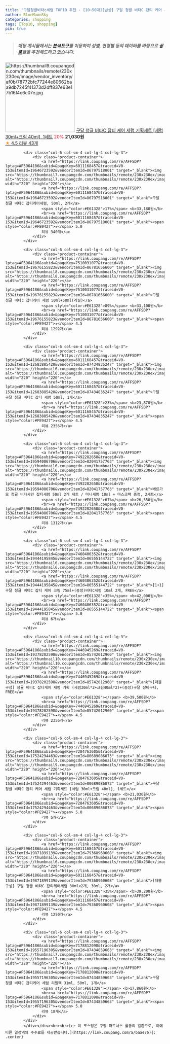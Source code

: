 ```yaml
---
title: "구달청귤비타c세럼 TOP10 추천 - [10~50대][남성] 구달 청귤 비타C 잡티 케어 세럼 기획세트 [세럼 30ml+크림 40ml], 1세트"
author: BlueMoonSky
categories: shopping
tags: [Top10, shopping]
pin: true
---
```


> ##### 해당 게시물에서는 [**분석도구**](https://itemscout.io/)를 이용하여 **성별**, **연령별** 등의 데이터를 바탕으로 [**상품**](https://link.coupang.com/a/baae76)들을 추천해드리고 있습니다.
<div class="container"><div class="row">
            <div class="col-6 col-sm-4 col-lg-4 col-lg-3">
                <div class="product-container">
                    <a href="https://link.coupang.com/re/AFFSDP?lptag=AF5964186&subid=&pageKey=7284763605&traceid=V0-153&itemId=17524294463&vendorItemId=80689086073" target="_blank"><img src="https://thumbnail9.coupangcdn.com/thumbnails/remote/230x230ex/image/vendor_inventory/af0b/78772bfc77244e80662baa9db7245f41373d2dff837e63e17b16f4c6c07e.jpg" alt="https://thumbnail9.coupangcdn.com/thumbnails/remote/230x230ex/image/vendor_inventory/af0b/78772bfc77244e80662baa9db7245f41373d2dff837e63e17b16f4c6c07e.jpg" width="220" height="220"></a>
                    <a href="https://link.coupang.com/re/AFFSDP?lptag=AF5964186&subid=&pageKey=7284763605&traceid=V0-153&itemId=17524294463&vendorItemId=80689086073" target="_blank">구달 청귤 비타C 잡티 케어 세럼 기획세트 [세럼 30ml+크림 40ml], 1세트</a>
                    <span style="color:#E61328">20%</span> <b>21,030원</b>
                    <br><a href="https://link.coupang.com/re/AFFSDP?lptag=AF5964186&subid=&pageKey=7284763605&traceid=V0-153&itemId=17524294463&vendorItemId=80689086073" target="_blank"><span style="color:#FE9427">★</span> 4.5
                    리뷰 43개</a>
                </div>
            </div>
            
            <div class="col-6 col-sm-4 col-lg-4 col-lg-3">
                <div class="product-container">
                    <a href="https://link.coupang.com/re/AFFSDP?lptag=AF5964186&subid=&pageKey=6011168457&traceid=V0-153&itemId=19646723592&vendorItemId=86797518001" target="_blank"><img src="https://thumbnail7.coupangcdn.com/thumbnails/remote/230x230ex/image/vendor_inventory/731b/4bb21d302046bff4cbc9893e8f69b2888cd08813752e3dda4c7e505e9b9d.png" alt="https://thumbnail7.coupangcdn.com/thumbnails/remote/230x230ex/image/vendor_inventory/731b/4bb21d302046bff4cbc9893e8f69b2888cd08813752e3dda4c7e505e9b9d.png" width="220" height="220"></a>
                    <a href="https://link.coupang.com/re/AFFSDP?lptag=AF5964186&subid=&pageKey=6011168457&traceid=V0-153&itemId=19646723592&vendorItemId=86797518001" target="_blank">구달 청귤 비타C 잡티케어세럼, 50ml, 2개</a>
                    <span style="color:#E61328">17%</span> <b>33,180원</b>
                    <br><a href="https://link.coupang.com/re/AFFSDP?lptag=AF5964186&subid=&pageKey=6011168457&traceid=V0-153&itemId=19646723592&vendorItemId=86797518001" target="_blank"><span style="color:#FE9427">★</span> 5.0
                    리뷰 340개</a>
                </div>
            </div>
            
            <div class="col-6 col-sm-4 col-lg-4 col-lg-3">
                <div class="product-container">
                    <a href="https://link.coupang.com/re/AFFSDP?lptag=AF5964186&subid=&pageKey=7510031077&traceid=V0-153&itemId=19676155823&vendorItemId=86781656600" target="_blank"><img src="https://thumbnail8.coupangcdn.com/thumbnails/remote/230x230ex/image/vendor_inventory/4cf5/f6343c15eac8bdb4e3ab97a47b0b0343003ac77b15fd1c729164cce78dd6.png" alt="https://thumbnail8.coupangcdn.com/thumbnails/remote/230x230ex/image/vendor_inventory/4cf5/f6343c15eac8bdb4e3ab97a47b0b0343003ac77b15fd1c729164cce78dd6.png" width="220" height="220"></a>
                    <a href="https://link.coupang.com/re/AFFSDP?lptag=AF5964186&subid=&pageKey=7510031077&traceid=V0-153&itemId=19676155823&vendorItemId=86781656600" target="_blank">구달 청귤 비타c 잡티케어 세럼 50ml+50ml(리필)</a>
                    <span style="color:#E61328">89%</span> <b>33,100원</b>
                    <br><a href="https://link.coupang.com/re/AFFSDP?lptag=AF5964186&subid=&pageKey=7510031077&traceid=V0-153&itemId=19676155823&vendorItemId=86781656600" target="_blank"><span style="color:#FE9427">★</span> 4.5
                    리뷰 1292개</a>
                </div>
            </div>
            
            <div class="col-6 col-sm-4 col-lg-4 col-lg-3">
                <div class="product-container">
                    <a href="https://link.coupang.com/re/AFFSDP?lptag=AF5964186&subid=&pageKey=6011168457&traceid=V0-153&itemId=12683885420&vendorItemId=87434835247" target="_blank"><img src="https://thumbnail6.coupangcdn.com/thumbnails/remote/230x230ex/image/vendor_inventory/496e/153d23aa2ecc8bf9b17b76f59e1c744746cbcb50a18ea3ea0ce97a806540.jpg" alt="https://thumbnail6.coupangcdn.com/thumbnails/remote/230x230ex/image/vendor_inventory/496e/153d23aa2ecc8bf9b17b76f59e1c744746cbcb50a18ea3ea0ce97a806540.jpg" width="220" height="220"></a>
                    <a href="https://link.coupang.com/re/AFFSDP?lptag=AF5964186&subid=&pageKey=6011168457&traceid=V0-153&itemId=12683885420&vendorItemId=87434835247" target="_blank">구달 구달 청귤 비타C 잡티 세럼 50ml, 1개</a>
                    <span style="color:#E61328">23%</span> <b>23,870원</b>
                    <br><a href="https://link.coupang.com/re/AFFSDP?lptag=AF5964186&subid=&pageKey=6011168457&traceid=V0-153&itemId=12683885420&vendorItemId=87434835247" target="_blank"><span style="color:#FE9427">★</span> 4.5
                    리뷰 2356개</a>
                </div>
            </div>
            
            <div class="col-6 col-sm-4 col-lg-4 col-lg-3">
                <div class="product-container">
                    <a href="https://link.coupang.com/re/AFFSDP?lptag=AF5964186&subid=&pageKey=7492282658&traceid=V0-153&itemId=19594086706&vendorItemId=82041757763" target="_blank"><img src="https://thumbnail6.coupangcdn.com/thumbnails/remote/230x230ex/image/vendor_inventory/2f7a/719b2985cdcc4ee54bc586d054814a9946dd60c46e1e63ad05af9509aaaa.jpg" alt="https://thumbnail6.coupangcdn.com/thumbnails/remote/230x230ex/image/vendor_inventory/2f7a/719b2985cdcc4ee54bc586d054814a9946dd60c46e1e63ad05af9509aaaa.jpg" width="220" height="220"></a>
                    <a href="https://link.coupang.com/re/AFFSDP?lptag=AF5964186&subid=&pageKey=7492282658&traceid=V0-153&itemId=19594086706&vendorItemId=82041757763" target="_blank">베르가모 청귤 비타샤인 잡티세럼 50ml 2개 세트 / 미니세럼 10ml + 마스크팩 증정, 2세트</a>
                    <span style="color:#E61328">67%</span> <b>26,550원</b>
                    <br><a href="https://link.coupang.com/re/AFFSDP?lptag=AF5964186&subid=&pageKey=7492282658&traceid=V0-153&itemId=19594086706&vendorItemId=82041757763" target="_blank"><span style="color:#FE9427">★</span> 4.5
                    리뷰 1312개</a>
                </div>
            </div>
            
            <div class="col-6 col-sm-4 col-lg-4 col-lg-3">
                <div class="product-container">
                    <a href="https://link.coupang.com/re/AFFSDP?lptag=AF5964186&subid=&pageKey=7460406352&traceid=V0-153&itemId=19444195845&vendorItemId=86555144722" target="_blank"><img src="https://thumbnail6.coupangcdn.com/thumbnails/remote/230x230ex/image/vendor_inventory/67a7/cc9a277dcdf88014a4f764ec795a51a49b74b4b4fa65f3c48baf2b202dbd.jpg" alt="https://thumbnail6.coupangcdn.com/thumbnails/remote/230x230ex/image/vendor_inventory/67a7/cc9a277dcdf88014a4f764ec795a51a49b74b4b4fa65f3c48baf2b202dbd.jpg" width="220" height="220"></a>
                    <a href="https://link.coupang.com/re/AFFSDP?lptag=AF5964186&subid=&pageKey=7460406352&traceid=V0-153&itemId=19444195845&vendorItemId=86555144722" target="_blank">[1+1] 구달 청귤 비타C 잡티 케어 크림 75ml+(증정)비타C세럼 10ml 2개, FREE</a>
                    <span style="color:#E61328">35%</span> <b>42,000원</b>
                    <br><a href="https://link.coupang.com/re/AFFSDP?lptag=AF5964186&subid=&pageKey=7460406352&traceid=V0-153&itemId=19444195845&vendorItemId=86555144722" target="_blank"><span style="color:#FE9427">★</span> 5.0
                    리뷰 6개</a>
                </div>
            </div>
            
            <div class="col-6 col-sm-4 col-lg-4 col-lg-3">
                <div class="product-container">
                    <a href="https://link.coupang.com/re/AFFSDP?lptag=AF5964186&subid=&pageKey=7446945269&traceid=V0-153&itemId=19378202598&vendorItemId=85742012960" target="_blank"><img src="https://thumbnail10.coupangcdn.com/thumbnails/remote/230x230ex/image/vendor_inventory/6db6/36ba5fb57449c0c4fbc07d8ff7a8a88c2c18269a3d1678f069cd6d08d93d.jpg" alt="https://thumbnail10.coupangcdn.com/thumbnails/remote/230x230ex/image/vendor_inventory/6db6/36ba5fb57449c0c4fbc07d8ff7a8a88c2c18269a3d1678f069cd6d08d93d.jpg" width="220" height="220"></a>
                    <a href="https://link.coupang.com/re/AFFSDP?lptag=AF5964186&subid=&pageKey=7446945269&traceid=V0-153&itemId=19378202598&vendorItemId=85742012960" target="_blank">[더블구성] 청귤 비타C 잡티케어 세럼 기획 (세럼30ml*2+크림40ml*2)+(증정)구달 장바구니, FREE</a>
                    <span style="color:#E61328"></span> <b>39,500원</b>
                    <br><a href="https://link.coupang.com/re/AFFSDP?lptag=AF5964186&subid=&pageKey=7446945269&traceid=V0-153&itemId=19378202598&vendorItemId=85742012960" target="_blank"><span style="color:#FE9427">★</span> 4.5
                    리뷰 2356개</a>
                </div>
            </div>
            
            <div class="col-6 col-sm-4 col-lg-4 col-lg-3">
                <div class="product-container">
                    <a href="https://link.coupang.com/re/AFFSDP?lptag=AF5964186&subid=&pageKey=7284763605&traceid=V0-153&itemId=17524294463&vendorItemId=80689086073" target="_blank"><img src="https://thumbnail9.coupangcdn.com/thumbnails/remote/230x230ex/image/vendor_inventory/af0b/78772bfc77244e80662baa9db7245f41373d2dff837e63e17b16f4c6c07e.jpg" alt="https://thumbnail9.coupangcdn.com/thumbnails/remote/230x230ex/image/vendor_inventory/af0b/78772bfc77244e80662baa9db7245f41373d2dff837e63e17b16f4c6c07e.jpg" width="220" height="220"></a>
                    <a href="https://link.coupang.com/re/AFFSDP?lptag=AF5964186&subid=&pageKey=7284763605&traceid=V0-153&itemId=17524294463&vendorItemId=80689086073" target="_blank">구달 청귤 비타C 잡티 케어 세럼 기획세트 [세럼 30ml+크림 40ml], 1세트</a>
                    <span style="color:#E61328"></span> <b>21,030원</b>
                    <br><a href="https://link.coupang.com/re/AFFSDP?lptag=AF5964186&subid=&pageKey=7284763605&traceid=V0-153&itemId=17524294463&vendorItemId=80689086073" target="_blank"><span style="color:#FE9427">★</span> 5.0
                    리뷰 5개</a>
                </div>
            </div>
            
            <div class="col-6 col-sm-4 col-lg-4 col-lg-3">
                <div class="product-container">
                    <a href="https://link.coupang.com/re/AFFSDP?lptag=AF5964186&subid=&pageKey=6011168457&traceid=V0-153&itemId=19871899139&vendorItemId=79368960608" target="_blank"><img src="https://thumbnail6.coupangcdn.com/thumbnails/remote/230x230ex/image/vendor_inventory/1355/e388efc5231f45eee63f25634136bef51f0f7d4bde10f604f4268fa99b0e.jpg" alt="https://thumbnail6.coupangcdn.com/thumbnails/remote/230x230ex/image/vendor_inventory/1355/e388efc5231f45eee63f25634136bef51f0f7d4bde10f604f4268fa99b0e.jpg" width="220" height="220"></a>
                    <a href="https://link.coupang.com/re/AFFSDP?lptag=AF5964186&subid=&pageKey=6011168457&traceid=V0-153&itemId=19871899139&vendorItemId=79368960608" target="_blank">[더블구성] 구달 청귤 비타C 잡티케어세럼 30mlx2개, 30ml, 2개</a>
                    <span style="color:#E61328">35%</span> <b>39,200원</b>
                    <br><a href="https://link.coupang.com/re/AFFSDP?lptag=AF5964186&subid=&pageKey=6011168457&traceid=V0-153&itemId=19871899139&vendorItemId=79368960608" target="_blank"><span style="color:#FE9427">★</span> 4.5
                    리뷰 1250개</a>
                </div>
            </div>
            
            <div class="col-6 col-sm-4 col-lg-4 col-lg-3">
                <div class="product-container">
                    <a href="https://link.coupang.com/re/AFFSDP?lptag=AF5964186&subid=&pageKey=7178812098&traceid=V0-153&itemId=19557196305&vendorItemId=87434859663" target="_blank"><img src="https://thumbnail7.coupangcdn.com/thumbnails/remote/230x230ex/image/vendor_inventory/2a3b/a6b74ace37747a5248c0ffdad3969753e416aa3b4e9a9a75934579ffcd54.jpg" alt="https://thumbnail7.coupangcdn.com/thumbnails/remote/230x230ex/image/vendor_inventory/2a3b/a6b74ace37747a5248c0ffdad3969753e416aa3b4e9a9a75934579ffcd54.jpg" width="220" height="220"></a>
                    <a href="https://link.coupang.com/re/AFFSDP?lptag=AF5964186&subid=&pageKey=7178812098&traceid=V0-153&itemId=19557196305&vendorItemId=87434859663" target="_blank">구달 청귤 비타C 잡티케어 세럼 리필팩 31ml, 50ml, 1개</a>
                    <span style="color:#E61328"></span> <b>17,860원</b>
                    <br><a href="https://link.coupang.com/re/AFFSDP?lptag=AF5964186&subid=&pageKey=7178812098&traceid=V0-153&itemId=19557196305&vendorItemId=87434859663" target="_blank"><span style="color:#FE9427">★</span> 5.0
                    리뷰 18개</a>
                </div>
            </div>
            </div></div><br><br>[👉 이 포스팅은 쿠팡 파트너스 활동의 일환으로, 이에 따른 일정액의 수수료를 제공받습니다.](https://link.coupang.com/a/baae76){: .center}